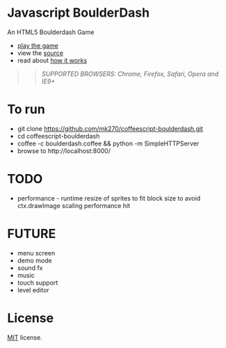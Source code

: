 Javascript BoulderDash
======================

An HTML5 Boulderdash Game

 * [play the game](http://codeincomplete.com/projects/boulderdash/)
 * view the [source](https://github.com/jakesgordon/javascript-boulderdash)
 * read about [how it works](http://codeincomplete.com/posts/2011/10/25/javascript_boulderdash/)

>> _*SUPPORTED BROWSERS*: Chrome, Firefox, Safari, Opera and IE9+_

To run
======

 * git clone https://github.com/mk270/coffeescript-boulderdash.git
 * cd coffeescript-boulderdash
 * coffee -c boulderdash.coffee && python -m SimpleHTTPServer
 * browse to http://localhost:8000/

TODO
====

 * performance - runtime resize of sprites to fit block size to avoid ctx.drawImage scaling performance hit

FUTURE
======

 * menu screen
 * demo mode
 * sound fx
 * music
 * touch support
 * level editor

License
=======

[MIT](http://en.wikipedia.org/wiki/MIT_License) license.


